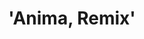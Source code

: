 ---
guid: "366D4426-FBE0-493D-BA4B-034A99C2EDF4"
title: '''Anima, Remix'''
description: '''We discuss digital product passports and hold a workshop,
  where participants write and launch their first smart contracts together. Thank
  you to @marco_ANIMA for introducing the Italian fashion phygitals startup @anima_protocol
  and the background on EU Digital Passport draft regulations. This is how the world
  is going to be accountable with carbon emissions.'''
pubDate: "Tue, 23 May 2023 18:00:00 -0400"
itunes-explicit: "no"
itunes-episode: 77
itunes-episodeType: full

# More info
youtube-full: https://youtu.be/uvMkRxq7pnw
discussion: https://twitter.com/fulldecent/status/1661212240979083266

# Timeline
timeline:
  - seconds: 0
    title: Intro
  - seconds: 46
    title: Marco from Anima
  - seconds: 167
    title: Brands don't know their customers
  - seconds: 304
    title: Unique scans
  - seconds: 382
    title: Integration lots of products
  - seconds: 510
    title: The EU circular economy
  - seconds: 708
    title: Workshop

# File information
enclosure-url: "https://media.phor.net/csh/2023-05-23-episode-77.m4a"
enclosure-length: UPDATE ME
enclosure-type: "audio/x-m4a"
itunes-duration: UPDATE ME

# CSH information
badges:
  - type: stayed-to-end
    recipient: fulldecent
  - type: stayed-to-end
    recipient: dtedesco1
  - type: stayed-to-end
    recipient: '037'
  - type: stayed-to-end
    recipient: EllieVoxel
  - type: stayed-to-end
    recipient: missvikii
  - type: stayed-to-end
    recipient: anereseth
  - type: stayed-to-end
    recipient: t012n4d0
  - type: stayed-to-end
    recipient: Marco_ANIMA
  - type: stayed-to-end
    recipient: gm8xx8
  - type: stayed-to-end
    recipient: Lockey374
---